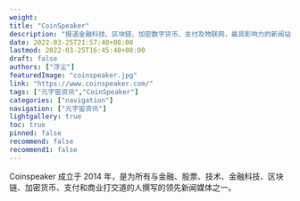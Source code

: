 ```yaml
---
weight: 
title: "CoinSpeaker"
description: "报道金融科技、区块链、加密数字货币、支付及物联网，最具影响力的新闻站之一"
date: 2022-03-25T21:57:40+08:00
lastmod: 2022-03-25T16:45:40+08:00
draft: false
authors: ["浮尘"]
featuredImage: "coinspeaker.jpg"
link: "https://www.coinspeaker.com/"
tags: ["元宇宙资讯","CoinSpeaker"]
categories: ["navigation"]
navigation: ["元宇宙资讯"]
lightgallery: true
toc: true
pinned: false
recommend: false
recommend1: false
---
```

Coinspeaker 成立于 2014 年，是为所有与金融、股票、技术、金融科技、区块链、加密货币、支付和商业打交道的人撰写的领先新闻媒体之一。